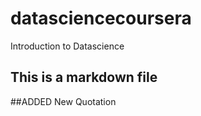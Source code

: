 # datasciencecoursera
Introduction to Datascience
## This is a markdown file

##ADDED New Quotation
